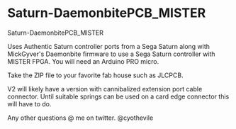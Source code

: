 # Saturn-DaemonbitePCB_MISTER
Saturn-DaemonbitePCB_MISTER


Uses Authentic Saturn controller ports from a Sega Saturn along with MickGyver's Daemonbite firmware to use a Sega Saturn controller with MISTER FPGA. You will need an Arduino PRO micro.  


Take the ZIP file to your favorite fab house such as JLCPCB.  

V2 will likely have a version with cannibalized extension port cable connector.  Until suitable springs can be used on a card edge connector this will have to do.


Any other questions @ me on twitter.  @cyothevile
